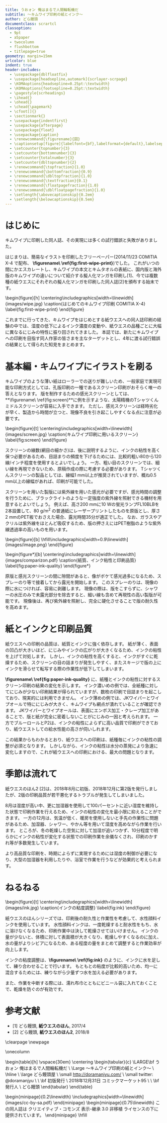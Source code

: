 ```yaml
---
title: うおォン 俺はまるで人間輪転機だ
subtitle: 〜キムワイプ印刷の紙とインク〜
author: どら饅頭
documentclass: scrartcl
classoption:
  - 9pt
  - a5paper
  - twocolumn
  - flushbottom
  - titlepage=true
geometry: margin=15mm
urlcolor: blue
indent: true
header-includes:
  - \usepackage{dblfloatfix}
  - \usepackage[headsepline,automark]{scrlayer-scrpage}
  - \KOMAoptions{headsepline=0.25pt:\textwidth}
  - \KOMAoptions{footsepline=0.25pt:\textwidth}
  - \pagestyle{scrheadings}
  - \ihead{}
  - \ohead{}
  - \chead{\pagemark}
  - \cfoot[]{}
  - \sectionmark{}
  - \usepackage{indentfirst}
  - \usepackage{afterpage}
  - \usepackage{float}
  - \usepackage{caption}
  - \renewcommand{\figurename}{図}
  - \captionsetup[figure]{labelfont={bf},labelformat={default},labelsep=period,name={\figurename}}
  - \setcounter{topnumber}{3}
  - \setcounter{bottomnumber}{3}
  - \setcounter{totalnumber}{3}
  - \setcounter{dbltopnumber}{2}
  - \renewcommand{\topfraction}{1.0}
  - \renewcommand{\bottomfraction}{0.9}
  - \renewcommand{\dbltopfraction}{1.0}
  - \renewcommand{\textfraction}{0.1}
  - \renewcommand{\floatpagefraction}{1.0}
  - \renewcommand{\dblfloatpagefraction}{1.0}
  - \setlength{\abovecaptionskip}{0.2em}
  - \setlength{\belowcaptionskip}{0.5em}
---
```


# はじめに

キムワイプに印刷した同人誌、その実現には多くの試行錯誤と失敗がありました。

はじまりは、簡易なイラストを印刷したフリーペーパー(2014/11/23 COMITIA X-4 で配布、 **\figurename\ \ref{fig:first-wipe-print}**)でした。
これがいつの間にかエスカレートし、キムワイプの本文とキムタオルの表紙に、国内版と海外版のキムワイプの違いについて紹介する擬人化マンガを印刷し[1]、今では複数種の紙ウエスにそれぞれの擬人化マンガを印刷した同人誌[2]を頒布する始末です。

\begin{figure}[h]
\centering\includegraphics[width=\linewidth]{images/wipe.jpg}
\caption{はじめてのキムワイプ印刷 COMITIA X-4}
\label{fig:first-wipe-print}
\end{figure}

これまでに行ってきた、キムワイプをはじめとする紙ウエスへの同人誌印刷の経験の中では、湿度の低下によるインク濃度の変動や、紙ウエスの品種ごとに大幅に異なるにじみの特性に振り回されてきました。
本誌では、新たにキムワイプへの印刷を目指す同人作家の皆さまを主なターゲットとし、4年に渡る試行錯誤の結果として得られた知見をまとめます。


# 基本編・キムワイプにイラストを刷る

キムワイプのような薄い紙はローラーでの送りが難しいため、一般家庭で実現可能な印刷方式としては、孔版印刷の一種であるスクリーン印刷がおそらく唯一の答えとなります。
版を制作するための感光スクリーンとしては、**\figurename\ \ref{fig:screen}**に例を示すような、太陽精機のTシャツくん ミドルスクリーンが容易に入手できます。
ただし、感光スクリーンは経時劣化が早く、製造から時間が立つと、現像不良を引き起こしやすくなる点に注意が必要です。

\begin{figure}[t]
\centering\includegraphics[width=\linewidth]{images/screen.jpg}
\caption{キムワイプ印刷に用いるスクリーン}
\label{fig:screen}
\end{figure}

スクリーンの線数(網目の細かさ)は、後に説明するように、インクの粘性を高く保つ必要があるため、目詰まりの頻度を下げるためには、比較的粗い80から120線/インチ程度を使用するとよいでしょう。
一方、粗い目のスクリーンでは、細い線を再現できないため、原稿作成の際に考慮する必要があります。
Tシャツくんスクリーンの製品としては、線幅1 mm以上が推奨されていますが、概ね0.5 mm以上の線幅があれば、印刷が可能でした。

スクリーンを用いた製版には紫外線を用いた感光が必要ですが、感光時間の調整を行うために、ブラックライトのような一定強度の紫外線を照射できる機材を用意するとよいでしょう。
例えば、高さ200 mmに10 Wの蛍光ランプFL10BLBを2本設置して、80 g/m$^{2}$ の普通紙にレーザープリントしたものを原版とし、厚さ2 mmのPET板でおさえた場合、露光時間35分が適正でした。
なお、ガラスやアクリルは紫外線をほとんど吸収するため、版の押さえにはPET樹脂のような紫外線透過率の高いものを用います。

\begin{figure}[b]
\hfill\includegraphics[width=0.9\linewidth]{images/image.png}
\end{figure}

\begin{figure*}[b]
\centering\includegraphics[width=\linewidth]{images/comparizon.pdf}
\caption{紙質、インク粘性と印刷品質}
\label{fig:paper-ink-quality}
\end{figure*}

原版と感光スクリーンの間に隙間があると、像がボケて感光過多になるため、スプレーのり等で接着してから露光を開始します。
このスプレーのりは、現像の際に水につければ、容易に剥離します。
現像の際は、版をこすらずに、シャワーの水圧のみで未露光部分を除去すると、細い線も含めて再現性の高い製版が可能です。
現像後は、再び紫外線を照射し、完全に硬化させることで版の耐久性を高めます。


# 紙とインクと印刷品質

紙ウエスへの印刷の品質は、紙質とインクに強く依存します。
紙が薄く、表面の凹凸が大きいほど、にじみやインクの広がりが大きくなるため、インクの粘性を上げて対処します。
しかし、インクの粘性を高くすると、インクがすぐに乾燥するため、スクリーンの目の詰まりが発生しやすく、またスキージで版の上にインクを滑らせて転写する際の作業性が低下してしまいます。

**\figurename\ \ref{fig:paper-ink-quality}** に、紙種とインクの粘性に対するスクリーン印刷の結果の変化を示します。
インク濃いめの例では、全紙種に対してにじみが少ない印刷結果が得られていますが、数枚の印刷で目詰まりを起こしており、現実的には利用できません。
インク薄めの例では、JKワイパーとワイプオールで特ににじみが大きく、キムワイプも網点が潰れていることが確認できます。
JKワイパーとワイプオールは、表面にエンボス加工・クレープ加工があることで、版と紙が完全に密着しないことがにじみの一因と考えられます。
一方でブルーロールとP2は、インクの粘性によらずに高い品質で印刷ができており、紙ウエストしての給水性能の高さが伺いしれます。

この結果からもわかるとおり、紙ウエスへの印刷は、紙種毎にインクの粘性の調整が必須となります。
しかしながら、インクの粘性は水分の蒸発により急速に変化しますので、これが紙ウエスへの印刷における、最大の問題となります。


# 季節は流れて

紙ウエスのほん2 [2]は、2018年8月に初版、2018年12月に第2版を発行しましたが、2版の印刷品質が若干悪化するトラブルが発生してしまいました。

8月は湿度が高い中、更に加湿器を使用して100パーセントに近い湿度を維持した状態で印刷作業を行えるため、インクの粘性の変化を最小限に抑えることができます。
一方の12月は、気温が低く、暖房を使用しないと手先の作業性に問題があるため、加湿器、シャワー、やかん等を用いて湿度を高めながら作業を行います。
ところが、冬の乾燥した空気に対して加湿が追いつかず、10分程度で明らかにインクの粘性が変化する状態での印刷作業を余儀なくされ、印刷のかすれ等が多数発生しています。

より高品質な印刷を、時期によらずに実現するためには湿度の制御が必要になり、大型の加湿器を利用したりや、浴室で作業を行うなどが効果的と考えられます。


# ねるねる

\begin{figure}[t]
\centering\includegraphics[width=\linewidth]{images/ink.jpg}
\caption{インクの粘度調整}
\label{fig:ink}
\end{figure}

紙ウエスのほんシリーズでは、印刷後の耐久性と作業性を考慮して、水性顔料インクを使用しています。
水性顔料インクは、一度乾燥すると耐水性をもち、水に溶けなくなるため、印刷作業中は決して乾燥させてはいけません。
インクの量が少ないと、体積に対して表面積が大きくなり、乾燥しやすくなるのに加え、水の量がよりシビアになるため、ある程度の量をまとめて調整すると作業効率が向上します。

インクの粘度調整は、**\figurename\ \ref{fig:ink}**  のように、インクに水を足して、練り合わせることで行います。
もともとの粘度が比較的高いため、均一に混合するためには、練りながら少量ずつ水を加える必要があります。

また、作業を中断する際には、濡れ布巾とともにビニール袋に入れておくことで、乾燥を防ぐのが有効です。


# 参考文献

- [1] どら饅頭, **紙ウエスのほん**, 2017/4
- [2] どら饅頭, **紙ウエスのほん2**, 2018/8

\clearpage
\newpage

\onecolumn


\begin{table}[h]
\vspace{30em}
\centering
\begin{tabular}{c}
\LARGE\bf うおォン 俺はまるで人間輪転機だ \\
\Large 〜キムワイプ印刷の紙とインク〜 \\
\hline \\
\large どら饅頭屋 \\
\small http://doramanjyu.com/ \\
\small twitter: @doramanjyu \\
\\
\bf 初版発行 \\
2018年12月31日 コミックマーケット95 \\
\\
\bf 発行人 \\
どら饅頭
\end{tabular}
\end{table}

\begin{minipage}{0.2\linewidth}
\includegraphics[width=\linewidth]{images/cc-by-sa.pdf}
\end{minipage}
\begin{minipage}{0.75\linewidth}
この同人誌は クリエイティブ・コモンズ 表示-継承 3.0 非移植 ライセンスの下に提供されています。
\end{minipage}
\hfill
